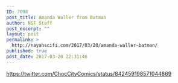 ```yaml
---
ID: 7098
post_title: Amanda Waller from Batman
author: NSF Staff
post_excerpt: ""
layout: post
permalink: >
  http://nayahscifi.com/2017/03/20/amanda-waller-batman/
published: true
post_date: 2017-03-20 22:31:46
---
```

https://twitter.com/ChocCityComics/status/842459198571044869